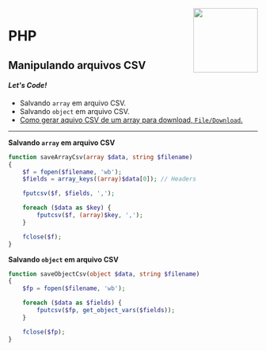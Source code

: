 <img src="https://i.ibb.co/M6nBBb0/mascote.png" align="right" width="130">

# PHP

## Manipulando arquivos CSV

#### _Let's Code!_

- Salvando `array` em arquivo CSV.
- Salvando `object` em arquivo CSV.
- [Como gerar aquivo CSV de um array para download, `File/Download`.](./csv_array.php)

---

**Salvando `array` em arquivo CSV**

```PHP
function saveArrayCsv(array $data, string $filename)
{
    $f = fopen($filename, 'wb');
    $fields = array_keys((array)$data[0]); // Headers

    fputcsv($f, $fields, ',');

    foreach ($data as $key) {
        fputcsv($f, (array)$key, ',');
    }

    fclose($f);
}
```

**Salvando `object` em arquivo CSV**

```PHP
function saveObjectCsv(object $data, string $filename)
{
    $fp = fopen($filename, 'wb');

    foreach ($data as $fields) {
        fputcsv($fp, get_object_vars($fields));
    }

    fclose($fp);
}
```